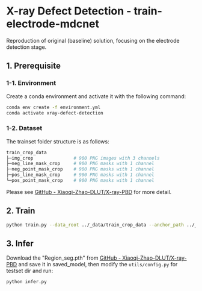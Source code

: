 # X-ray Defect Detection - train-electrode-mdcnet

Reproduction of original (baseline) solution, focusing on the electrode detection stage.

## 1. Prerequisite

### 1-1. Environment

Create a conda environment and activate it with the following command:
```bash
conda env create -f environment.yml
conda activate xray-defect-detection
```

### 1-2. Dataset

The trainset folder structure is as follows:
```bash
train_crop_data
├─img_crop               # 900 PNG images with 3 channels
├─neg_line_mask_crop     # 900 PNG masks with 1 channel
├─neg_point_mask_crop    # 900 PNG masks with 1 channel
├─pos_line_mask_crop     # 900 PNG masks with 1 channel
└─pos_point_mask_crop    # 900 PNG masks with 1 channel
```

Please see [GitHub - Xiaoqi-Zhao-DLUT/X-ray-PBD](https://github.com/Xiaoqi-Zhao-DLUT/X-ray-PBD) for more detail.

## 2. Train

```bash
python train.py --data_root ../_data/train_crop_data --anchor_path ../_data/train_crop_data/img_crop/10-20-11__NULL_1_2_sangdun-battery_separator_shadow_interference.png --epochs 80
```

## 3. Infer

Download the "Region_seg.pth" from [GitHub - Xiaoqi-Zhao-DLUT/X-ray-PBD](https://github.com/Xiaoqi-Zhao-DLUT/X-ray-PBD) and save it in saved_model, then modify the `utils/config.py` for testset dir and run:
````bash
python infer.py
````
